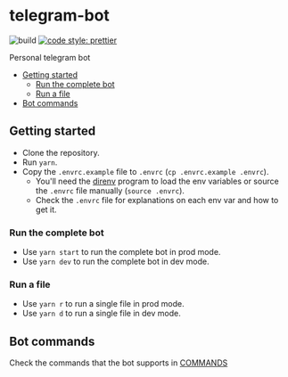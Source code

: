 # telegram-bot <!-- omit in TOC -->

![build](https://github.com/negebauer/telegram-bot/workflows/build/badge.svg)
[![code style: prettier](https://img.shields.io/badge/code_style-prettier-ff69b4.svg?style=flat-square)](https://github.com/prettier/prettier)

Personal telegram bot

- [Getting started](#getting-started)
  - [Run the complete bot](#run-the-complete-bot)
  - [Run a file](#run-a-file)
- [Bot commands](#bot-commands)

## Getting started

- Clone the repository.
- Run `yarn`.
- Copy the `.envrc.example` file to `.envrc` (`cp .envrc.example .envrc`).
  - You'll need the [direnv](https://direnv.net/) program to load the env variables or source the `.envrc` file manually (`source .envrc`).
  - Check the `.envrc` file for explanations on each env var and how to get it.

### Run the complete bot

- Use `yarn start` to run the complete bot in prod mode.
- Use `yarn dev` to run the complete bot in dev mode.

### Run a file

- Use `yarn r` to run a single file in prod mode.
- Use `yarn d` to run a single file in dev mode.

## Bot commands

Check the commands that the bot supports in [COMMANDS](./COMMANDS.md)
